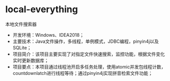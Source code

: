 # local-everything
本地文件搜索器
- 开发环境：Windows、IDEA2018；
- 主要技术：Java文件操作，多线程，单例模式，JDBC编程，pinyin4j以及SQLite；
- 项目简介：该项目主要实现了对指定文件快速搜索，监控功能，根据文件变化实时更新数据库；
- 项目要点：本项目通过线程池开启多任务处理，使用atomic并发包线程计数，countdownlatch进行线程等待；通过pinyin4j实现拼音检索文件功能；
